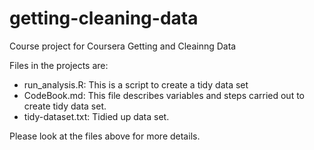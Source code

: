# getting-cleaning-data
Course project for Coursera Getting and Cleainng Data

Files in the projects are:

* run_analysis.R: This is a script to create a tidy data set 
* CodeBook.md: This file describes variables and steps carried out to create tidy data set.
* tidy-dataset.txt: Tidied up data set. 

Please look at the files above for more details.
